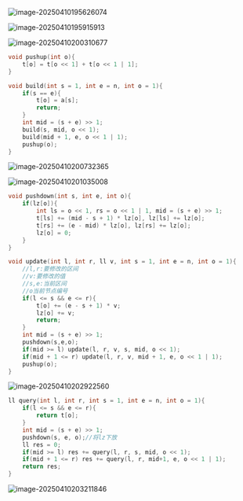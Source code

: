 ![image-20250410195626074](C:\Users\Emerson\AppData\Roaming\Typora\typora-user-images\image-20250410195626074.png)

![image-20250410195915913](C:\Users\Emerson\AppData\Roaming\Typora\typora-user-images\image-20250410195915913.png)

![image-20250410200310677](C:\Users\Emerson\AppData\Roaming\Typora\typora-user-images\image-20250410200310677.png)

```cpp
void pushup(int o){
    t[o] = t[o << 1] + t[o << 1 | 1];
}

void build(int s = 1, int e = n, int o = 1){
    if(s == e){
        t[o] = a[s];
        return;
    }
    int mid = (s + e) >> 1;
    build(s, mid, o << 1);
    build(mid + 1, e, o << 1 | 1);
    pushup(o);
}
```

![image-20250410200732365](C:\Users\Emerson\AppData\Roaming\Typora\typora-user-images\image-20250410200732365.png)

![image-20250410201035008](C:\Users\Emerson\AppData\Roaming\Typora\typora-user-images\image-20250410201035008.png)

```cpp
void pushdown(int s, int e, int o){
    if(lz[o]){
        int ls = o << 1, rs = o << 1 | 1, mid = (s + e) >> 1;
        t[ls] += (mid - s + 1) * lz[o], lz[ls] += lz[o];
        t[rs] += (e - mid) * lz[o], lz[rs] += lz[o];
        lz[o] = 0;
    }
}

void update(int l, int r, ll v, int s = 1, int e = n, int o = 1){
    //l,r:要修改的区间
    //v:要修改的值
    //s,e:当前区间
    //o当前节点编号
    if(l <= s && e <= r){
        t[o] += (e - s + 1) * v;
        lz[o] += v;
        return;
    }
    int mid = (s + e) >> 1;
    pushdown(s,e,o);
    if(mid >= l) update(l, r, v, s, mid, o << 1);
    if(mid + 1 <= r) update(l, r, v, mid + 1, e, o << 1 | 1);
    pushup(o);
}
```

![image-20250410202922560](C:\Users\Emerson\AppData\Roaming\Typora\typora-user-images\image-20250410202922560.png)

```cpp
ll query(int l, int r, int s = 1, int e = n, int o = 1){
    if(l <= s && e <= r){
        return t[o];
    }
    int mid = (s + e) >> 1;
    pushdown(s, e, o);//将lz下放
    ll res = 0;
    if(mid >= l) res += query(l, r, s, mid, o << 1);
    if(mid + 1 <= r) res += query(l, r, mid+1, e, o << 1 | 1);
    return res;
}
```

![image-20250410203211846](C:\Users\Emerson\AppData\Roaming\Typora\typora-user-images\image-20250410203211846.png)
